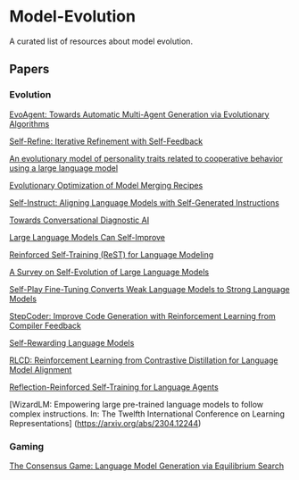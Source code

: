 # Model-Evolution
A curated list of resources about model evolution.

## Papers
### Evolution
[EvoAgent: Towards Automatic Multi-Agent Generation via Evolutionary Algorithms](https://arxiv.org/abs/2406.14228)

[Self-Refine: Iterative Refinement with Self-Feedback](https://arxiv.org/abs/2303.17651)

[An evolutionary model of personality traits related to cooperative behavior using a large language model](https://arxiv.org/abs/2310.05976)

[Evolutionary Optimization of Model Merging Recipes](https://arxiv.org/abs/2403.13187)

[Self-Instruct: Aligning Language Models with Self-Generated Instructions](https://arxiv.org/abs/2212.10560)

[Towards Conversational Diagnostic AI](https://arxiv.org/abs/2401.05654)

[Large Language Models Can Self-Improve](https://arxiv.org/abs/2210.11610)

[Reinforced Self-Training (ReST) for Language Modeling](https://arxiv.org/abs/2308.08998)

[A Survey on Self-Evolution of Large Language Models](https://arxiv.org/abs/2404.14387)

[Self-Play Fine-Tuning Converts Weak Language Models to Strong Language Models](https://arxiv.org/abs/2401.01335)

[StepCoder: Improve Code Generation with Reinforcement Learning from Compiler Feedback](https://arxiv.org/abs/2402.01391)

[Self-Rewarding Language Models](https://arxiv.org/abs/2401.10020)

[RLCD: Reinforcement Learning from Contrastive Distillation for Language Model Alignment](https://arxiv.org/abs/2307.12950)

[Reflection-Reinforced Self-Training for Language Agents](https://arxiv.org/abs/2406.01495)

[WizardLM: Empowering large pre-trained language models to follow complex instructions. In: The Twelfth International Conference on Learning Representations] (https://arxiv.org/abs/2304.12244)


### Gaming
[The Consensus Game: Language Model Generation via Equilibrium Search](https://arxiv.org/abs/2310.09139)
